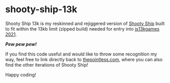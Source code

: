 # shooty-ship-13k
Shooty Ship 13k is my reskinned and rejiggered version of [Shooty Ship](https://www.thepointless.com/apps/shooty-ship-pumpkin-smash/index.html) built to fit within the 13kb limit (zipped build) needed for entry into [js13kgames 2021](https://js13kgames.com/).

***Pew pew pew!***

If you find this code useful and would like to throw some recognition my way, feel free to link directly back to [thepointless.com](https://www.thepointless.com), where you can also find the other iterations of Shooty Ship!

Happy coding!
